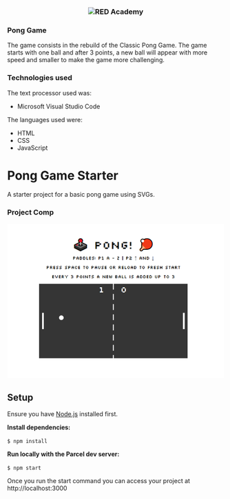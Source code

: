<h3 align="center">
  <img src="http://designedgecanada.com/wp-content/uploads/2018/03/b9e11f0d-e030-447e-808a-3d0f6ed64084-620x130.png" alt="RED Academy" width="200">
</h3>

### Pong Game

<p>The game consists in the rebuild of the Classic Pong Game. The game starts with one ball and after 3 points, a new ball will appear with more speed and smaller to make the game more challenging.</p>

### Technologies used

The text processor used was:

- Microsoft Visual Studio Code

The languages used were:

- HTML
- CSS
- JavaScript

# Pong Game Starter

A starter project for a basic pong game using SVGs.

### Project Comp
<img src="./images/project-comp.png" width="600" height="auto">

## Setup

Ensure you have [Node.js](https://nodejs.org/en/) installed first.

**Install dependencies:**

`$ npm install`

**Run locally with the Parcel dev server:**

`$ npm start`

Once you run the start command you can access your project at http://localhost:3000